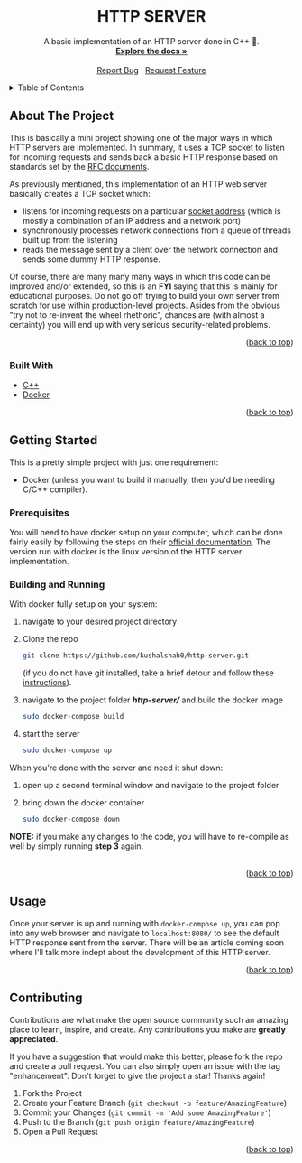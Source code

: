 <div id="top"></div>

<!-- PROJECT LOGO -->
<br />
<div align="center">
<!--   <a href="https://github.com/othneildrew/Best-README-Template">
    <img src="images/logo.png" alt="Logo" width="80" height="80">
  </a> -->

  <h1 align="center">HTTP SERVER</h1>

  <p align="center">
    A basic implementation of an HTTP server done in C++ 🙂.
    <br />
    <a href="https://github.com/kushalshah0/http-server#readme"><strong>Explore the docs »</strong></a>
    <br />
    <br />
<!--     <a href="https://github.com/othneildrew/Best-README-Template">View Demo</a> -->
<!--     · -->
    <a href="https://github.com/kushalshah0/http-server/issues">Report Bug</a>
    ·
    <a href="https://github.com/kushalshah0/http-server/issues">Request Feature</a>
  </p>
</div>



<!-- TABLE OF CONTENTS -->
<details>
  <summary>Table of Contents</summary>
  <ol>
    <li>
      <a href="#about-the-project">About The Project</a>
      <ul>
        <li><a href="#built-with">Built With</a></li>
      </ul>
    </li>
    <li>
      <a href="#getting-started">Getting Started</a>
      <ul>
        <li><a href="#prerequisites">Prerequisites</a></li>
        <li><a href="#building-and-running">Building and Running</a></li>
      </ul>
    </li>
    <li><a href="#usage">Usage</a></li>
    <li><a href="#contributing">Contributing</a></li>
  </ol>
</details>



<!-- ABOUT THE PROJECT -->
## About The Project

<!-- [![Product Name Screen Shot][product-screenshot]](https://example.com) -->

This is basically a mini project showing one of the major ways in which HTTP servers are implemented. In summary, it uses a TCP socket to listen for incoming requests and sends back a basic HTTP response based on standards set by the [RFC documents](https://www.ietf.org/standards/rfcs/).

As previously mentioned, this implementation of an HTTP web server basically creates a TCP socket which:
* listens for incoming requests on a particular [socket address](https://www.ibm.com/docs/en/aix/7.1?topic=addresses-socket-in-tcpip) (which is mostly a combination of an IP address and a network port)
* synchronously processes network connections from a queue of threads built up from the listening
* reads the message sent by a client over the network connection and sends some dummy HTTP response.

Of course, there are many many many ways in which this code can be improved and/or extended, so this is an **FYI** saying that this is mainly for educational purposes. Do not go off trying to build your own server from scratch for use within production-level projects. Asides from the obvious "try not to re-invent the wheel rhethoric", chances are (with almost a certainty) you will end up with very serious security-related problems.

<p align="right">(<a href="#top">back to top</a>)</p>



### Built With


* [C++](http://www.cplusplus.org/)
* [Docker](https://www.docker.com/)

<p align="right">(<a href="#top">back to top</a>)</p>



<!-- GETTING STARTED -->
## Getting Started

This is a pretty simple project with just one requirement: 
* Docker (unless you want to build it manually, then you'd be needing C/C++ compiler).

### Prerequisites

You will need to have docker setup on your computer, which can be done fairly easily by following the steps on their [official documentation](https://docs.docker.com/get-docker/). The version run with docker is the linux version of the HTTP server implementation.


### Building and Running

With docker fully setup on your system:

1. navigate to your desired project directory
2. Clone the repo

   ```sh
   git clone https://github.com/kushalshah0/http-server.git
   ```
   (if you do not have git installed, take a brief detour and follow these [instructions](https://git-scm.com/book/en/v2/Getting-Started-Installing-Git)).
3. navigate to the project folder *__http-server/__* and build the docker image

   ```sh
   sudo docker-compose build
   ```
4. start the server
   ```sh
   sudo docker-compose up
   ```

When you're done with the server and need it shut down:

1. open up a second terminal window and navigate to the project folder

2. bring down the docker container

   ```sh
   sudo docker-compose down
   ```  
 **NOTE:** if you make any changes to the code, you will have to re-compile as well by simply running **step 3** again.
 </br></br>
   
<p align="right">(<a href="#top">back to top</a>)</p>

<!-- USAGE EXAMPLES -->
## Usage

Once your server is up and running with `docker-compose up`, you can pop into any web browser and navigate to `localhost:8080/` to see the default HTTP response sent from the server. There will be an article coming soon where I'll talk more indept about the development of this HTTP server.

<p align="right">(<a href="#top">back to top</a>)</p>

<!-- CONTRIBUTING -->
## Contributing

Contributions are what make the open source community such an amazing place to learn, inspire, and create. Any contributions you make are **greatly appreciated**.

If you have a suggestion that would make this better, please fork the repo and create a pull request. You can also simply open an issue with the tag "enhancement".
Don't forget to give the project a star! Thanks again!

1. Fork the Project
2. Create your Feature Branch (`git checkout -b feature/AmazingFeature`)
3. Commit your Changes (`git commit -m 'Add some AmazingFeature'`)
4. Push to the Branch (`git push origin feature/AmazingFeature`)
5. Open a Pull Request

<p align="right">(<a href="#top">back to top</a>)</p>